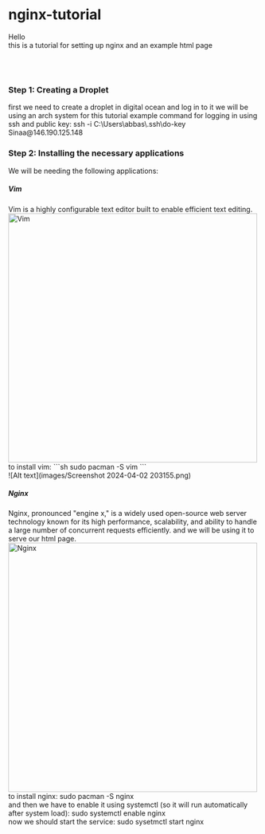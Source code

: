 # nginx-tutorial

Hello
<br />
this is a tutorial for setting up nginx and an example html page

<br/>
<br/>
<h3>Step 1: Creating a Droplet</h3>
<p>
    first we need to create a droplet in digital ocean and log in to it
    we will be using an arch system for this tutorial
    example command for logging in using ssh and public key: 
    ssh -i C:\Users\abbas\.ssh\do-key Sinaa@146.190.125.148
</p>

<h3>Step 2: Installing the necessary applications</h3>
<p>
    We will be needing the following applications:
</p>
<h5>Vim</h5>
<p>
    Vim is a highly configurable text editor built to enable efficient text editing.
    <img src="https://www.fosslinux.com/wp-content/uploads/2023/01/install-vim-ubuntu.png" alt="Vim" width="500">
    <br />
    to install vim: 
    ```sh
    sudo pacman -S vim
    ```
    <br />
    ![Alt text](images/Screenshot 2024-04-02 203155.png)
</p>
<h5>Nginx</h5>
<p>
    Nginx, pronounced "engine x," is a widely used open-source web server technology known for its high performance, scalability, and ability to handle a large number of concurrent requests efficiently.
    and we will be using it to serve our html page.
    <img src="https://journaldev.nyc3.cdn.digitaloceanspaces.com/2019/03/nginx-reverse-proxy.png" alt="Nginx" width="500">
    <br />
    to install nginx: 
    sudo pacman -S nginx
    <br />
    and then we have to enable it using systemctl (so it will run automatically after system load):
    sudo systemctl enable nginx
    <br />
    now we should start the service:
    sudo sysetmctl start nginx
</p>